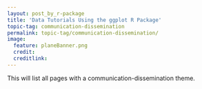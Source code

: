 ```yaml
---
layout: post_by_r-package
title: 'Data Tutorials Using the ggplot R Package'
topic-tag: communication-dissemination
permalink: topic-tag/communication-dissemination/
image:
  feature: planeBanner.png
  credit: 
  creditlink: 
---
```


This will list all pages with a communication-dissemination theme.
